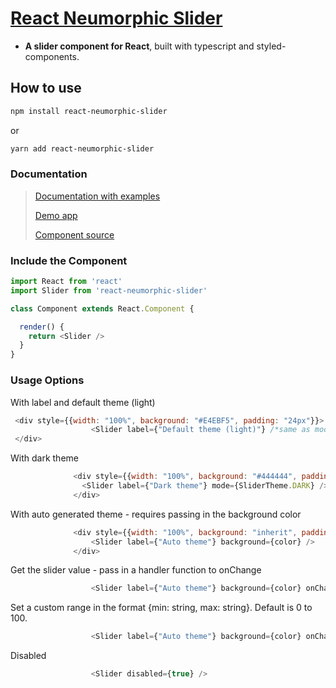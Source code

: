 # [React Neumorphic Slider](http://moclei.github.io/react-neumorphic-slider/)

* **A slider component for React**, built with typescript and styled-components.

## How to use

```sh
npm install react-neumorphic-slider
```
or
```sh
yarn add react-neumorphic-slider
```

### Documentation
> [Documentation with examples](https://moclei.github.io/react-neumorphic-slider/)
>
> [Demo app](https://github.com/moclei/react-neumorphic-slider/tree/main/packages/example)
>
> [Component source](https://github.com/moclei/react-neumorphic-slider/tree/main/packages/react-neumorphic-slider)


### Include the Component

```js
import React from 'react'
import Slider from 'react-neumorphic-slider'

class Component extends React.Component {

  render() {
    return <Slider />
  }
}
```

### Usage Options
With label and default theme (light)
```js
 <div style={{width: "100%", background: "#E4EBF5", padding: "24px"}}>
                  <Slider label={"Default theme (light)"} /*same as mode={SliderTheme.LIGHT}*/ />
 </div>
```
With dark theme
```js
              <div style={{width: "100%", background: "#444444", padding: "24px"}}>
                <Slider label={"Dark theme"} mode={SliderTheme.DARK} />
              </div>
```
With auto generated theme - requires passing in the background color
```js
              <div style={{width: "100%", background: "inherit", padding: "24px"}}>
                  <Slider label={"Auto theme"} background={color} />
              </div>
```

Get the slider value - pass in a handler function to onChange
```js
                  <Slider label={"Auto theme"} background={color} onChange={handleChange} />
```
Set a custom range in the format {min: string, max: string}. Default is 0 to 100.
```js
                  <Slider label={"Auto theme"} background={color} onChange={handleChange} range={{min: "0", max: "7"}} />
```

Disabled
```js
                  <Slider disabled={true} />
```
